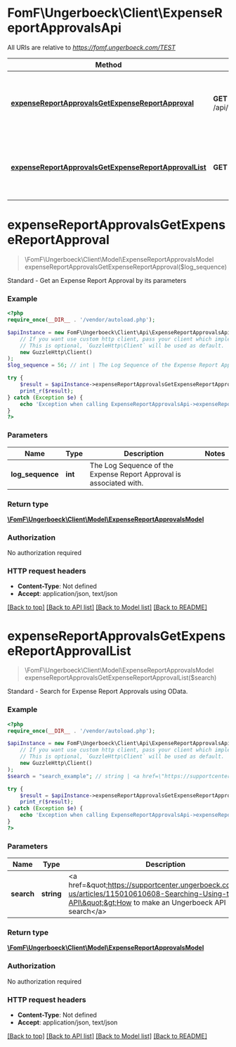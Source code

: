 # FomF\Ungerboeck\Client\ExpenseReportApprovalsApi

All URIs are relative to *https://fomf.ungerboeck.com/TEST*

Method | HTTP request | Description
------------- | ------------- | -------------
[**expenseReportApprovalsGetExpenseReportApproval**](ExpenseReportApprovalsApi.md#expenseReportApprovalsGetExpenseReportApproval) | **GET** /api/v1/ExpenseReportApprovals/{LogSequence} | Standard - Get an Expense Report Approval by its parameters
[**expenseReportApprovalsGetExpenseReportApprovalList**](ExpenseReportApprovalsApi.md#expenseReportApprovalsGetExpenseReportApprovalList) | **GET** /api/v1/ExpenseReportApprovals | Standard - Search for Expense Report Approvals using OData.


# **expenseReportApprovalsGetExpenseReportApproval**
> \FomF\Ungerboeck\Client\Model\ExpenseReportApprovalsModel expenseReportApprovalsGetExpenseReportApproval($log_sequence)

Standard - Get an Expense Report Approval by its parameters

### Example
```php
<?php
require_once(__DIR__ . '/vendor/autoload.php');

$apiInstance = new FomF\Ungerboeck\Client\Api\ExpenseReportApprovalsApi(
    // If you want use custom http client, pass your client which implements `GuzzleHttp\ClientInterface`.
    // This is optional, `GuzzleHttp\Client` will be used as default.
    new GuzzleHttp\Client()
);
$log_sequence = 56; // int | The Log Sequence of the Expense Report Approval is associated with.

try {
    $result = $apiInstance->expenseReportApprovalsGetExpenseReportApproval($log_sequence);
    print_r($result);
} catch (Exception $e) {
    echo 'Exception when calling ExpenseReportApprovalsApi->expenseReportApprovalsGetExpenseReportApproval: ', $e->getMessage(), PHP_EOL;
}
?>
```

### Parameters

Name | Type | Description  | Notes
------------- | ------------- | ------------- | -------------
 **log_sequence** | **int**| The Log Sequence of the Expense Report Approval is associated with. |

### Return type

[**\FomF\Ungerboeck\Client\Model\ExpenseReportApprovalsModel**](../Model/ExpenseReportApprovalsModel.md)

### Authorization

No authorization required

### HTTP request headers

 - **Content-Type**: Not defined
 - **Accept**: application/json, text/json

[[Back to top]](#) [[Back to API list]](../../README.md#documentation-for-api-endpoints) [[Back to Model list]](../../README.md#documentation-for-models) [[Back to README]](../../README.md)

# **expenseReportApprovalsGetExpenseReportApprovalList**
> \FomF\Ungerboeck\Client\Model\ExpenseReportApprovalsModel expenseReportApprovalsGetExpenseReportApprovalList($search)

Standard - Search for Expense Report Approvals using OData.

### Example
```php
<?php
require_once(__DIR__ . '/vendor/autoload.php');

$apiInstance = new FomF\Ungerboeck\Client\Api\ExpenseReportApprovalsApi(
    // If you want use custom http client, pass your client which implements `GuzzleHttp\ClientInterface`.
    // This is optional, `GuzzleHttp\Client` will be used as default.
    new GuzzleHttp\Client()
);
$search = "search_example"; // string | <a href=\"https://supportcenter.ungerboeck.com/hc/en-us/articles/115010610608-Searching-Using-the-API\">How to make an Ungerboeck API search</a>

try {
    $result = $apiInstance->expenseReportApprovalsGetExpenseReportApprovalList($search);
    print_r($result);
} catch (Exception $e) {
    echo 'Exception when calling ExpenseReportApprovalsApi->expenseReportApprovalsGetExpenseReportApprovalList: ', $e->getMessage(), PHP_EOL;
}
?>
```

### Parameters

Name | Type | Description  | Notes
------------- | ------------- | ------------- | -------------
 **search** | **string**| &lt;a href&#x3D;\&quot;https://supportcenter.ungerboeck.com/hc/en-us/articles/115010610608-Searching-Using-the-API\&quot;&gt;How to make an Ungerboeck API search&lt;/a&gt; |

### Return type

[**\FomF\Ungerboeck\Client\Model\ExpenseReportApprovalsModel**](../Model/ExpenseReportApprovalsModel.md)

### Authorization

No authorization required

### HTTP request headers

 - **Content-Type**: Not defined
 - **Accept**: application/json, text/json

[[Back to top]](#) [[Back to API list]](../../README.md#documentation-for-api-endpoints) [[Back to Model list]](../../README.md#documentation-for-models) [[Back to README]](../../README.md)

